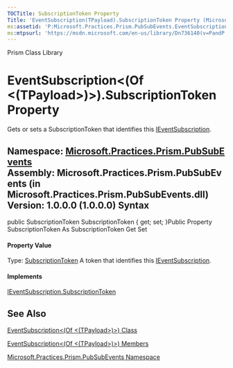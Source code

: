```yaml
---
TOCTitle: SubscriptionToken Property
Title: 'EventSubscription(TPayload).SubscriptionToken Property (Microsoft.Practices.Prism.PubSubEvents)'
ms:assetid: 'P:Microsoft.Practices.Prism.PubSubEvents.EventSubscription\`1.SubscriptionToken'
ms:mtpsurl: 'https://msdn.microsoft.com/en-us/library/Dn736140(v=PandP.50)'
---
```


Prism Class Library

EventSubscription&lt;(Of &lt;(TPayload&gt;)&gt;).SubscriptionToken Property
===============================================================================

Gets or sets a SubscriptionToken that identifies this [IEventSubscription](https://msdn.microsoft.com/t:microsoft.practices.prism.pubsubevents.ieventsubscription).

**Namespace:** [Microsoft.Practices.Prism.PubSubEvents](https://msdn.microsoft.com/n:microsoft.practices.prism.pubsubevents)
**Assembly:** Microsoft.Practices.Prism.PubSubEvents (in Microsoft.Practices.Prism.PubSubEvents.dll) Version: 1.0.0.0 (1.0.0.0)
Syntax
------

<span id="syntaxToggle"></span>public SubscriptionToken SubscriptionToken { get; set; }Public Property SubscriptionToken As SubscriptionToken Get Set
#### Property Value

Type: [SubscriptionToken](https://msdn.microsoft.com/t:microsoft.practices.prism.pubsubevents.subscriptiontoken)
A token that identifies this [IEventSubscription](https://msdn.microsoft.com/t:microsoft.practices.prism.pubsubevents.ieventsubscription).
#### Implements

[IEventSubscription.SubscriptionToken](https://msdn.microsoft.com/p:microsoft.practices.prism.pubsubevents.ieventsubscription.subscriptiontoken)

See Also
--------

<span id="seeAlsoToggle"></span>
[EventSubscription&lt;(Of &lt;(TPayload&gt;)&gt;) Class](https://msdn.microsoft.com/t:microsoft.practices.prism.pubsubevents.eventsubscription%601)

[EventSubscription&lt;(Of &lt;(TPayload&gt;)&gt;) Members](https://msdn.microsoft.com/allmembers.t:microsoft.practices.prism.pubsubevents.eventsubscription%601)

[Microsoft.Practices.Prism.PubSubEvents Namespace](https://msdn.microsoft.com/n:microsoft.practices.prism.pubsubevents)
